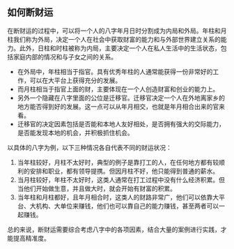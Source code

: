 ## 如何断财运

在断财运的过程中，可以将一个人的八字年月日时分割成为内局和外局。年柱和月柱我们称为外局，决定一个人在社会中获取财富的能力和与外部世界建立关系的能力。此外，日柱和时柱被称为内局，主要决定一个人在私人生活中的生活状态，包括家庭内部的情况和与子女之间的关系。

* 在外局中，年柱相当于指官。具有优秀年柱的人通常能获得一份非常好的工作，可以在大平台上获得充分的发展。 
* 而月柱相当于指官上面的财，主要体现在一个人创造财富和创业的能力上。
* 另外一个隐藏在八字里面的公位是迁移官。迁移官决定一个人在外地离家乡的地方能否得到好的发展。这一点可以从年月相交，也就是年月相合出来的官来看。
* 迁移官的决定因素包括是否能和本地人友好相处，是否拥有强大的交际能力，是否能发现本地的机会，并积极抓住机会。

以具体的八字为例，以下三种情况各自代表不同的财运状况：

1. 当年柱较好，月柱不太好时，典型的例子是靠打工的人，在任何地方都有较顺利的安排和职业，都有领导提携。但因月柱不好，他只能得到普通的薪水。 
2. 当月柱较好，年柱不太好时，这类人通常在打工过程中没有什么经济积累。但当他们开始做生意，并且做大时，就会开始有财富的积累。
3. 当年柱和月柱都好，且年月相合时，这类人的财路非常广，他们可以依靠大平台、大机构、大单位来赚钱，他们也可以靠自己的能力赚钱，甚至两者可以一起赚钱。

总的来说，断财运需要综合考虑八字中的各项因素，结合大量的案例进行实践，才能提高精准度。